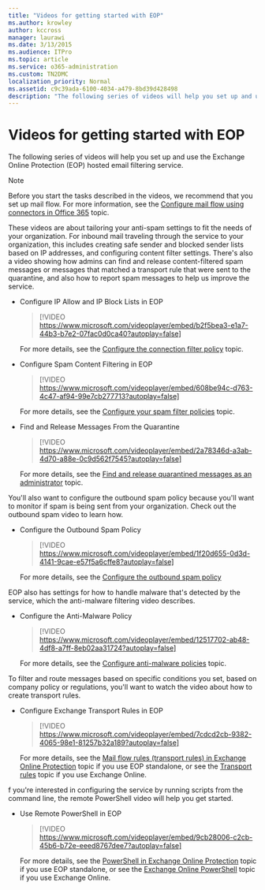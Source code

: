 ```yaml
---
title: "Videos for getting started with EOP"
ms.author: krowley
author: kccross
manager: laurawi
ms.date: 3/13/2015
ms.audience: ITPro
ms.topic: article
ms.service: o365-administration
ms.custom: TN2DMC
localization_priority: Normal
ms.assetid: c9c39ada-6100-4034-a479-8bd39d428498
description: "The following series of videos will help you set up and use the Exchange Online Protection (EOP) hosted email filtering service."
---
```


# Videos for getting started with EOP

The following series of videos will help you set up and use the Exchange Online Protection (EOP) hosted email filtering service.
  
> [!NOTE]
> Before you start the tasks described in the videos, we recommend that you set up mail flow. For more information, see the [Configure mail flow using connectors in Office 365](http://technet.microsoft.com/library/854b5a50-4462-4836-a092-37e208d29624.aspx) topic. 
  
These videos are about tailoring your anti-spam settings to fit the needs of your organization. For inbound mail traveling through the service to your organization, this includes creating safe sender and blocked sender lists based on IP addresses, and configuring content filter settings. There's also a video showing how admins can find and release content-filtered spam messages or messages that matched a transport rule that were sent to the quarantine, and also how to report spam messages to help us improve the service.
  
- Configure IP Allow and IP Block Lists in EOP
    > [!VIDEO https://www.microsoft.com/videoplayer/embed/b2f5bea3-e1a7-44b3-b7e2-07fac0d0ca40?autoplay=false]
  
    For more details, see the [Configure the connection filter policy](../configure-the-connection-filter-policy.md) topic. 
    
- Configure Spam Content Filtering in EOP
    > [!VIDEO https://www.microsoft.com/videoplayer/embed/608be94c-d763-4c47-af94-99e7cb277713?autoplay=false]
  
    For more details, see the [Configure your spam filter policies](../configure-your-spam-filter-policies.md) topic. 
    
- Find and Release Messages From the Quarantine
    > [!VIDEO https://www.microsoft.com/videoplayer/embed/2a78346d-a3ab-4d70-a88e-0c9d562f7545?autoplay=false]
  
    For more details, see the [Find and release quarantined messages as an administrator](../find-and-release-quarantined-messages-as-an-administrator.md) topic. 
    
You'll also want to configure the outbound spam policy because you'll want to monitor if spam is being sent from your organization. Check out the outbound spam video to learn how.
  
- Configure the Outbound Spam Policy
    > [!VIDEO https://www.microsoft.com/videoplayer/embed/1f20d655-0d3d-4141-9cae-e57f5a6cffe8?autoplay=false]
  
    For more details, see the [Configure the outbound spam policy](../configure-the-outbound-spam-policy.md)
    
EOP also has settings for how to handle malware that's detected by the service, which the anti-malware filtering video describes.
  
- Configure the Anti-Malware Policy
    > [!VIDEO https://www.microsoft.com/videoplayer/embed/12517702-ab48-4df8-a7ff-8eb02aa31724?autoplay=false]
  
    For more details, see the [Configure anti-malware policies](../configure-anti-malware-policies.md) topic. 
    
To filter and route messages based on specific conditions you set, based on company policy or regulations, you'll want to watch the video about how to create transport rules.
  
- Configure Exchange Transport Rules in EOP
    > [!VIDEO https://www.microsoft.com/videoplayer/embed/7cdcd2cb-9382-4065-98e1-81257b32a189?autoplay=false]
  
    For more details, see the [Mail flow rules (transport rules) in Exchange Online Protection](mail-flow-rules-transport-rules-0.md) topic if you use EOP standalone, or see the [Transport rules](http://technet.microsoft.com/library/743bd525-0ca2-426d-b76c-b4a052bc8886.aspx) topic if you use Exchange Online. 
    
f you're interested in configuring the service by running scripts from the command line, the remote PowerShell video will help you get started.
  
- Use Remote PowerShell in EOP
    > [!VIDEO https://www.microsoft.com/videoplayer/embed/9cb28006-c2cb-45b6-b72e-eeed8767dee7?autoplay=false]
  
    For more details, see the [PowerShell in Exchange Online Protection](http://technet.microsoft.com/library/f7918a88-774a-405e-945b-bc2f5ee9f748.aspx) topic if you use EOP standalone, or see the [Exchange Online PowerShell](http://technet.microsoft.com/library/1cb603b0-2961-4afe-b879-b048fe0f64a2.aspx) topic if you use Exchange Online. 
    

